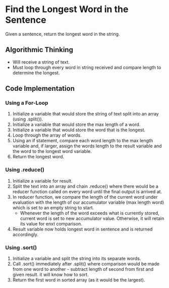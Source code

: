 # Find the Longest Word in the Sentence

Given a sentence, return the longest word in the string.

## Algorithmic Thinking
- Will receive a string of text.
- Must loop through every word in string received and compare length to determine the longest.

## Code Implementation

### Using a For-Loop
1. Initialize a variable that would store the string of text split into an array (using .split()).
2. Initialize a variable that would store the max length of a word.
3. Initialize a variable that would store the word that is the longest.
4. Loop through the array of words.
5. Using an if statement, compare each word length to the max length variable and, if larger, assign the words length to the result variable and the word to the longest word variable.
6. Return the longest word.

### Using .reduce()
1. Initialize a variable for result.
2. Split the text into an array and chain .reduce() where there would be a reducer function called on every word until the final output is arrived at.
3. In reducer function, we compare the length of the current word under evaluation with the length of our accumulator variable (max length word) which is set to an empty string to start. 
    - Whenever the length of the word exceeds what is currently stored, current word is set to new accumulator value. Otherwise, it will retain its value for enxt comparison.
4. Result variable now holds longest word in sentence and is returned accordingly.

### Using .sort()
1. Initialize a variable and split the string into its separate words.
2. Call .sort() immediately after .split() where comparison would be made from one word to another - subtract length of second from first and given result. it will know how to sort.
3. Return the first word in sorted array (as it would be the largest).